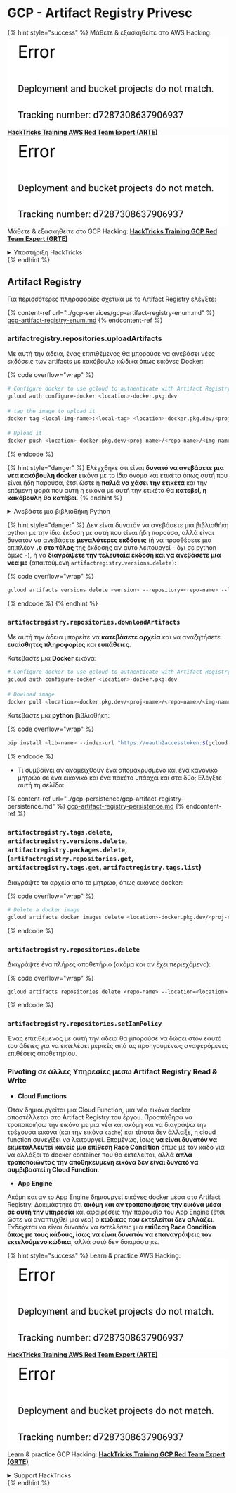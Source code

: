 # GCP - Artifact Registry Privesc

{% hint style="success" %}
Μάθετε & εξασκηθείτε στο AWS Hacking:<img src="../../../.gitbook/assets/image (1) (1).png" alt="" data-size="line">[**HackTricks Training AWS Red Team Expert (ARTE)**](https://training.hacktricks.xyz/courses/arte)<img src="../../../.gitbook/assets/image (1) (1).png" alt="" data-size="line">\
Μάθετε & εξασκηθείτε στο GCP Hacking: <img src="../../../.gitbook/assets/image (2).png" alt="" data-size="line">[**HackTricks Training GCP Red Team Expert (GRTE)**<img src="../../../.gitbook/assets/image (2).png" alt="" data-size="line">](https://training.hacktricks.xyz/courses/grte)

<details>

<summary>Υποστήριξη HackTricks</summary>

* Ελέγξτε τα [**σχέδια συνδρομής**](https://github.com/sponsors/carlospolop)!
* **Εγγραφείτε στο** 💬 [**Discord group**](https://discord.gg/hRep4RUj7f) ή στο [**telegram group**](https://t.me/peass) ή **ακολουθήστε** μας στο **Twitter** 🐦 [**@hacktricks\_live**](https://twitter.com/hacktricks\_live)**.**
* **Μοιραστείτε κόλπα hacking υποβάλλοντας PRs στα** [**HackTricks**](https://github.com/carlospolop/hacktricks) και [**HackTricks Cloud**](https://github.com/carlospolop/hacktricks-cloud) github repos.

</details>
{% endhint %}

## Artifact Registry

Για περισσότερες πληροφορίες σχετικά με το Artifact Registry ελέγξτε:

{% content-ref url="../gcp-services/gcp-artifact-registry-enum.md" %}
[gcp-artifact-registry-enum.md](../gcp-services/gcp-artifact-registry-enum.md)
{% endcontent-ref %}

### artifactregistry.repositories.uploadArtifacts

Με αυτή την άδεια, ένας επιτιθέμενος θα μπορούσε να ανεβάσει νέες εκδόσεις των artifacts με κακόβουλο κώδικα όπως εικόνες Docker:

{% code overflow="wrap" %}
```bash
# Configure docker to use gcloud to authenticate with Artifact Registry
gcloud auth configure-docker <location>-docker.pkg.dev

# tag the image to upload it
docker tag <local-img-name>:<local-tag> <location>-docker.pkg.dev/<proj-name>/<repo-name>/<img-name>:<tag>

# Upload it
docker push <location>-docker.pkg.dev/<proj-name>/<repo-name>/<img-name>:<tag>
```
{% endcode %}

{% hint style="danger" %}
Ελέγχθηκε ότι είναι **δυνατό να ανεβάσετε μια νέα κακόβουλη docker** εικόνα με το ίδιο όνομα και ετικέτα όπως αυτή που είναι ήδη παρούσα, έτσι ώστε η **παλιά να χάσει την ετικέτα** και την επόμενη φορά που αυτή η εικόνα με αυτή την ετικέτα θα **κατεβεί, η κακόβουλη θα κατέβει**.
{% endhint %}

<details>

<summary>Ανεβάστε μια βιβλιοθήκη Python</summary>

**Ξεκινήστε δημιουργώντας τη βιβλιοθήκη που θα ανεβάσετε** (αν μπορείτε να κατεβάσετε την τελευταία έκδοση από το registry μπορείτε να παραλείψετε αυτό το βήμα):

1.  **Ρυθμίστε τη δομή του έργου σας**:

* Δημιουργήστε έναν νέο φάκελο για τη βιβλιοθήκη σας, π.χ., `hello_world_library`.
* Μέσα σε αυτόν τον φάκελο, δημιουργήστε έναν άλλο φάκελο με το όνομα του πακέτου σας, π.χ., `hello_world`.
* Μέσα στον φάκελο του πακέτου σας, δημιουργήστε ένα αρχείο `__init__.py`. Αυτό το αρχείο μπορεί να είναι κενό ή να περιέχει αρχικοποιήσεις για το πακέτο σας.

```bash
mkdir hello_world_library
cd hello_world_library
mkdir hello_world
touch hello_world/__init__.py
```
2.  **Γράψτε τον κώδικα της βιβλιοθήκης σας**:

* Μέσα στον φάκελο `hello_world`, δημιουργήστε ένα νέο αρχείο Python για το module σας, π.χ., `greet.py`.
* Γράψτε τη συνάρτηση "Γειά σου, Κόσμε!":

```python
# hello_world/greet.py
def say_hello():
return "Hello, World!"
```
3.  **Δημιουργήστε ένα αρχείο `setup.py`**:

* Στη ρίζα του φακέλου `hello_world_library`, δημιουργήστε ένα αρχείο `setup.py`.
* Αυτό το αρχείο περιέχει μεταδεδομένα σχετικά με τη βιβλιοθήκη σας και λέει στην Python πώς να την εγκαταστήσει.

```python
# setup.py
from setuptools import setup, find_packages

setup(
name='hello_world',
version='0.1',
packages=find_packages(),
install_requires=[
# Οποιεσδήποτε εξαρτήσεις χρειάζεται η βιβλιοθήκη σας
],
)
```

**Τώρα, ας ανεβάσουμε τη βιβλιοθήκη:**

1.  **Δημιουργήστε το πακέτο σας**:

* Από τη ρίζα του φακέλου `hello_world_library`, εκτελέστε:

```sh
python3 setup.py sdist bdist_wheel
```
2. **Ρυθμίστε την αυθεντικοποίηση για το twine** (χρησιμοποιείται για να ανεβάσετε το πακέτο σας):
* Βεβαιωθείτε ότι έχετε εγκαταστήσει το `twine` (`pip install twine`).
* Χρησιμοποιήστε το `gcloud` για να ρυθμίσετε τα διαπιστευτήρια:

{% code overflow="wrap" %}
````
```sh
twine upload --username 'oauth2accesstoken' --password "$(gcloud auth print-access-token)" --repository-url https://<location>-python.pkg.dev/<project-id>/<repo-name>/ dist/*
```
````
{% endcode %}

3. **Καθαρίστε την κατασκευή**
```bash
rm -rf dist build hello_world.egg-info
```
</details>

{% hint style="danger" %}
Δεν είναι δυνατόν να ανεβάσετε μια βιβλιοθήκη python με την ίδια έκδοση με αυτή που είναι ήδη παρούσα, αλλά είναι δυνατόν να ανεβάσετε **μεγαλύτερες εκδόσεις** (ή να προσθέσετε μια επιπλέον **`.0` στο τέλος** της έκδοσης αν αυτό λειτουργεί - όχι σε python όμως -), ή να **διαγράψετε την τελευταία έκδοση και να ανεβάσετε μια νέα με** (απαιτούμενη `artifactregistry.versions.delete)`**:**

{% code overflow="wrap" %}
```sh
gcloud artifacts versions delete <version> --repository=<repo-name> --location=<location> --package=<lib-name>
```
{% endcode %}
{% endhint %}

### `artifactregistry.repositories.downloadArtifacts`

Με αυτή την άδεια μπορείτε να **κατεβάσετε αρχεία** και να αναζητήσετε **ευαίσθητες πληροφορίες** και **ευπάθειες**.

Κατεβάστε μια **Docker** εικόνα:
```sh
# Configure docker to use gcloud to authenticate with Artifact Registry
gcloud auth configure-docker <location>-docker.pkg.dev

# Dowload image
docker pull <location>-docker.pkg.dev/<proj-name>/<repo-name>/<img-name>:<tag>
```
Κατεβάστε μια **python** βιβλιοθήκη:

{% code overflow="wrap" %}
```bash
pip install <lib-name> --index-url "https://oauth2accesstoken:$(gcloud auth print-access-token)@<location>-python.pkg.dev/<project-id>/<repo-name>/simple/" --trusted-host <location>-python.pkg.dev --no-cache-dir
```
{% endcode %}

* Τι συμβαίνει αν αναμειχθούν ένα απομακρυσμένο και ένα κανονικό μητρώο σε ένα εικονικό και ένα πακέτο υπάρχει και στα δύο; Ελέγξτε αυτή τη σελίδα:

{% content-ref url="../gcp-persistence/gcp-artifact-registry-persistence.md" %}
[gcp-artifact-registry-persistence.md](../gcp-persistence/gcp-artifact-registry-persistence.md)
{% endcontent-ref %}

### `artifactregistry.tags.delete`, `artifactregistry.versions.delete`, `artifactregistry.packages.delete`, (`artifactregistry.repositories.get`, `artifactregistry.tags.get`, `artifactregistry.tags.list`)

Διαγράψτε τα αρχεία από το μητρώο, όπως εικόνες docker:

{% code overflow="wrap" %}
```bash
# Delete a docker image
gcloud artifacts docker images delete <location>-docker.pkg.dev/<proj-name>/<repo-name>/<img-name>:<tag>
```
{% endcode %}

### `artifactregistry.repositories.delete`

Διαγράψτε ένα πλήρες αποθετήριο (ακόμα και αν έχει περιεχόμενο):

{% code overflow="wrap" %}
```
gcloud artifacts repositories delete <repo-name> --location=<location>
```
{% endcode %}

### `artifactregistry.repositories.setIamPolicy`

Ένας επιτιθέμενος με αυτή την άδεια θα μπορούσε να δώσει στον εαυτό του άδειες για να εκτελέσει μερικές από τις προηγουμένως αναφερόμενες επιθέσεις αποθετηρίου.

### Pivoting σε άλλες Υπηρεσίες μέσω Artifact Registry Read & Write

* **Cloud Functions**

Όταν δημιουργείται μια Cloud Function, μια νέα εικόνα docker αποστέλλεται στο Artifact Registry του έργου. Προσπάθησα να τροποποιήσω την εικόνα με μια νέα και ακόμη και να διαγράψω την τρέχουσα εικόνα (και την εικόνα `cache`) και τίποτα δεν άλλαξε, η cloud function συνεχίζει να λειτουργεί. Επομένως, ίσως **να είναι δυνατόν να εκμεταλλευτεί κανείς μια επίθεση Race Condition** όπως με τον κάδο για να αλλάξει το docker container που θα εκτελείται, αλλά **απλά τροποποιώντας την αποθηκευμένη εικόνα δεν είναι δυνατό να συμβιβαστεί η Cloud Function**.

* **App Engine**

Ακόμη και αν το App Engine δημιουργεί εικόνες docker μέσα στο Artifact Registry. Δοκιμάστηκε ότι **ακόμη και αν τροποποιήσεις την εικόνα μέσα σε αυτή την υπηρεσία** και αφαιρέσεις την παρουσία του App Engine (έτσι ώστε να αναπτυχθεί μια νέα) ο **κώδικας που εκτελείται δεν αλλάζει**.\
Ενδέχεται να είναι δυνατόν να εκτελέσεις μια **επίθεση Race Condition όπως με τους κάδους, ίσως να είναι δυνατόν να επαναγράψεις τον εκτελούμενο κώδικα**, αλλά αυτό δεν δοκιμάστηκε.

{% hint style="success" %}
Learn & practice AWS Hacking:<img src="../../../.gitbook/assets/image (1) (1).png" alt="" data-size="line">[**HackTricks Training AWS Red Team Expert (ARTE)**](https://training.hacktricks.xyz/courses/arte)<img src="../../../.gitbook/assets/image (1) (1).png" alt="" data-size="line">\
Learn & practice GCP Hacking: <img src="../../../.gitbook/assets/image (2).png" alt="" data-size="line">[**HackTricks Training GCP Red Team Expert (GRTE)**<img src="../../../.gitbook/assets/image (2).png" alt="" data-size="line">](https://training.hacktricks.xyz/courses/grte)

<details>

<summary>Support HackTricks</summary>

* Check the [**subscription plans**](https://github.com/sponsors/carlospolop)!
* **Join the** 💬 [**Discord group**](https://discord.gg/hRep4RUj7f) or the [**telegram group**](https://t.me/peass) or **follow** us on **Twitter** 🐦 [**@hacktricks\_live**](https://twitter.com/hacktricks\_live)**.**
* **Share hacking tricks by submitting PRs to the** [**HackTricks**](https://github.com/carlospolop/hacktricks) and [**HackTricks Cloud**](https://github.com/carlospolop/hacktricks-cloud) github repos.

</details>
{% endhint %}
